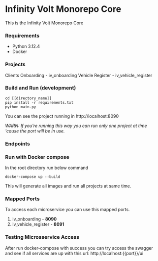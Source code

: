 # Infinity Volt Monorepo Core

This is the Infinity Volt Monorepo Core

### Requirements ###
* Python 3.12.4
* Docker

### Projects ###
Clients Onboarding - iv_onboarding
Vehicle Register - iv_vehicle_register

### Build and Run (development) ###
```shell
cd [[directory_name]]
pip install -r requirements.txt
python main.py
```
You can see the project running in http://localhost:8090

*WARN: If you're running this way you can run only one project at time 'cause the port will be in use.*

### Endpoints ###

### Run with Docker compose ###
In the root directory run below command
```shell
docker-compose up --build
```
This will generate all images and run all projects at same time.

### Mapped Ports ###
To access each microservice you can use this mapped ports.
1. iv_onboarding - **8090**
2. iv_vehicle_register - **8091**

### Testing Microsservice Access ###
After run docker-compose with success you can try access the swagger and see if all services are up with this url:
http://localhost:{{port}}/ui
